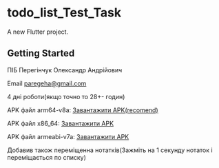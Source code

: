 # todo_list_Test_Task

A new Flutter project.

## Getting Started

ПІБ Перегінчук Олександр Андрійович

Email [paregeha@gmail.com](mailto:paregeha@gmail.com)

4 дні роботи(якщо точно то 28+- годин)

APK файл arm64-v8a: [Завантажити APK(recomend)](https://drive.google.com/file/d/1ytWDDVpCXB3-vC23nZc5cdAjE7AUYlTk/view?usp=share_link)

APK файл x86_64: [Завантажити APK](https://drive.google.com/file/d/1aO4MkHyGuRGQesoyizGS-cWtNGoK5Sp_/view?usp=share_link)

APK файл armeabi-v7a: [Завантажити APK](https://drive.google.com/file/d/1ZhWzwnWykSF9IvhZvDkC22Uj6I7LVxIc/view?usp=share_link)

Добавив також переміщенна нотатків(Зажміть на 1 секунду нотаток і переміщається по списку)
